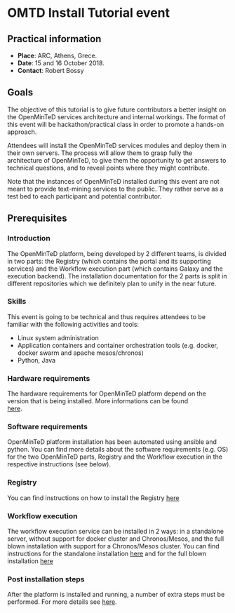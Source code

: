 # OMTD Install Tutorial event

## Practical information

* **Place**: ARC, Athens, Grece.
* **Date**: 15 and 16 October 2018.
* **Contact**: Robert Bossy

## Goals

The objective of this tutorial is to give future contributors a better insight on the OpenMinTeD services architecture and internal workings. The format of this event will be hackathon/practical class in order to promote a hands-on approach.

Attendees will install the OpenMinTeD services modules and deploy them in their own servers. The process will allow them to grasp fully the architecture of OpenMinTeD, to give them the opportunity to get answers to technical questions, and to reveal points where they might contribute.

Note that the instances of OpenMinTeD installed during this event are not meant to provide text-mining services to the public. They rather serve as a test bed to each participant and potential contributor.

## Prerequisites

### Introduction
The OpenMinTeD platform, being developed by 2 different teams, is divided in two parts: the Registry (which contains the portal and its supporting services) and the Workflow execution part (which contains Galaxy and the execution backend). The installation documentation for the 2 parts is split in different repositories which we definitely plan to unify in the near future.

### Skills

This event is going to be technical and thus requires attendees to be familiar with the following activities and tools:

* Linux system administration
* Application containers and container orchestration tools (e.g. docker, docker swarm and apache mesos/chronos)
* Python, Java

### Hardware requirements

The hardware requirements for OpenMinTeD platform depend on the version that is being installed. More informations can be found  
[here](https://github.com/openminted/install-tutorial/blob/master/hardware-requirements.md).

### Software requirements

OpenMinTeD platform installation has been automated using ansible and python.
You can find more details about the software requirements (e.g. OS) for the two OpenMinTeD parts, Registry and the 
Workflow execution in the respective instructions (see below).

### Registry
You can find instructions on how to install the Registry [here](https://github.com/openminted/install-tutorial/blob/master/registry/README.md)

### Workflow execution
The workflow execution service can be installed in 2 ways: in a standalone server, without support for docker cluster and Chronos/Mesos, and the full blown installation with support for a Chronos/Mesos cluster. You can find instructions for the standalone installation [here](https://github.com/openminted/omtd-standalone-setup) and for the full blown installation [here](https://github.com/openminted/omtd-stack-setup/blob/master/docs/deployment_guide.md)

### Post installation steps
After the platform is installed and running, a number of extra steps must be performed. For more details see [here](https://github.com/openminted/install-tutorial/blob/master/post-install.md).

